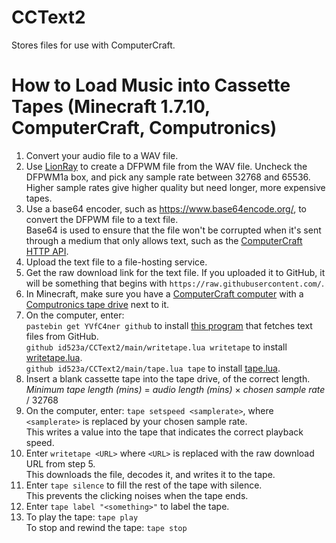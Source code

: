 # CCText2
Stores files for use with ComputerCraft.

# How to Load Music into Cassette Tapes (Minecraft 1.7.10, ComputerCraft, Computronics)

1. Convert your audio file to a WAV file.  
2. Use [LionRay](https://github.com/gamax92/LionRay) to create a DFPWM file from the WAV file. Uncheck the DFPWM1a box, and pick any sample rate between 32768 and 65536.  
    Higher sample rates give higher quality but need longer, more expensive tapes.  
3. Use a base64 encoder, such as https://www.base64encode.org/, to convert the DFPWM file to a text file.  
    Base64 is used to ensure that the file won't be corrupted when it's sent through a medium that only allows text, such as the [ComputerCraft HTTP API](https://computercraft.info/wiki/HTTP_\(API\)).  
4. Upload the text file to a file-hosting service.  
5. Get the raw download link for the text file. If you uploaded it to GitHub, it will be something that begins with `https://raw.githubusercontent.com/`.  
6. In Minecraft, make sure you have a [ComputerCraft computer](http://www.computercraft.info/wiki/Computer) with a [Computronics tape drive](https://wiki.vexatos.com/wiki:computronics:tape) next to it.  
7. On the computer, enter:  
    `pastebin get YVfC4ner github` to install [this program](https://pastebin.com/YVfC4ner) that fetches text files from GitHub.  
    `github id523a/CCText2/main/writetape.lua writetape` to install [writetape.lua](https://github.com/id523a/CCText2/blob/main/writetape.lua).  
    `github id523a/CCText2/main/tape.lua tape` to install [tape.lua](https://github.com/id523a/CCText2/blob/main/tape.lua).  
8. Insert a blank cassette tape into the tape drive, of the correct length.  
   *Minimum tape length (mins)* = *audio length (mins)* × *chosen sample rate* / 32768  
9. On the computer, enter: `tape setspeed <samplerate>`, where `<samplerate>` is replaced by your chosen sample rate.  
    This writes a value into the tape that indicates the correct playback speed.  
10. Enter `writetape <URL>` where `<URL>` is replaced with the raw download URL from step 5.  
	This downloads the file, decodes it, and writes it to the tape.  
11. Enter `tape silence` to fill the rest of the tape with silence.  
	This prevents the clicking noises when the tape ends.  
12. Enter `tape label "<something>"` to label the tape.  
13. To play the tape: `tape play`  
    To stop and rewind the tape: `tape stop`